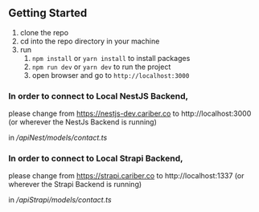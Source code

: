 ## Getting Started

1. clone the repo
2. cd into the repo directory in your machine
3. run
   1. `npm install` or `yarn install` to install packages
   2. `npm run dev` or `yarn dev` to run the project
   3. open browser and go to `http://localhost:3000`

### In order to connect to Local NestJS Backend,
please change from
https://nestjs-dev.cariber.co
to 
http://localhost:3000 (or wherever the NestJs Backend is running) 

in _/apiNest/models/contact.ts_

### In order to connect to Local Strapi Backend,
please change from
https://strapi.cariber.co
to
http://localhost:1337 (or wherever the Strapi Backend is running)

in _/apiStrapi/models/contact.ts_
